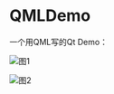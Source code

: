 # QMLDemo

 一个用QML写的Qt Demo：
 
![图1](https://p.ipic.vip/fklkxz.png)


![图2](https://p.ipic.vip/56ighc.png)
